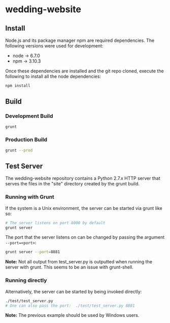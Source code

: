 # wedding-website

## Install

Node.js and its package manager npm are required dependencies. The following versions were used for development:

* node -> 6.7.0
* npm -> 3.10.3

Once these dependencies are installed and the git repo cloned, execute the following to install all the node dependencies:

```bash
npm install
```

## Build


### Development Build

```bash
grunt
```

### Production Build

```bash
grunt --prod
```


## Test Server

The wedding-website repository contains a Python 2.7.x HTTP server that serves the files in the "site" directory created by the grunt build.

### Running with Grunt

If the system is a Unix environment, the server can be started via grunt like so:

```bash
# The server listens on port 8000 by default
grunt server
```

The port that the server listens on can be changed by passing the argument `--port=<port>`:

```bash
grunt server --port=8881
```

**Note:** Not all output from test_server.py is outputted when running the server with grunt. This seems to be an issue with grunt-shell.

### Running directly

Alternatively, the server can be started by being invoked directly:

```bash
./test/test_server.py
# One can also pass the port:  ./test/test_server.py 8881
```

**Note:** The previous example should be used by Windows users.